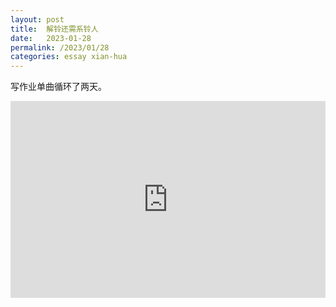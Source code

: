 ```yaml
---
layout: post
title:  解铃还需系铃人
date:   2023-01-28
permalink: /2023/01/28
categories: essay xian-hua
---
```


写作业单曲循环了两天。

<div class="iframe-wrapper" style="position: relative; padding-bottom: 62.5%"><iframe src="https://player.bilibili.com/player.html?aid=478597583&bvid=BV1cT411Z7GM&cid=984331935&page=1" scrolling="no" border="0" frameborder="no" framespacing="0" allowfullscreen="true" style="position: absolute; top: 0; left: 0; width: 100%; height: 100%;"> </iframe></div>